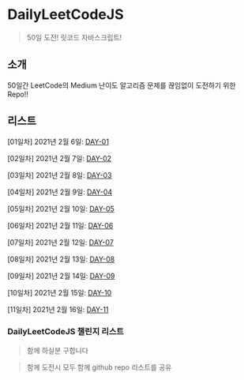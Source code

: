 # DailyLeetCodeJS

> 50일 도전! 릿코드 자바스크립트!

## 소개

50일간 LeetCode의 Medium 난이도 알고리즘 문제를 끊임없이 도전하기 위한 Repo!!

## 리스트

[01일차] 2021년 2월 6일: [DAY-01](https://www.creco-home.site/DailyLeetCodeJS/#DAY-01.md)

[02일차] 2021년 2월 7일: [DAY-02](https://www.creco-home.site/DailyLeetCodeJS/#DAY-02.md)

[03일차] 2021년 2월 8일: [DAY-03](https://www.creco-home.site/DailyLeetCodeJS/#DAY-03.md)

[04일차] 2021년 2월 9일: [DAY-04](https://www.creco-home.site/DailyLeetCodeJS/#DAY-04.md)

[05일차] 2021년 2월 10일: [DAY-05](https://www.creco-home.site/DailyLeetCodeJS/#DAY-05.md)

[06일차] 2021년 2월 11일: [DAY-06](https://www.creco-home.site/DailyLeetCodeJS/#DAY-06.md)

[07일차] 2021년 2월 12일: [DAY-07](https://www.creco-home.site/DailyLeetCodeJS/#DAY-07.md)

[08일차] 2021년 2월 13일: [DAY-08](https://www.creco-home.site/DailyLeetCodeJS/#DAY-08.md)

[09일차] 2021년 2월 14일: [DAY-09](https://www.creco-home.site/DailyLeetCodeJS/#DAY-09.md)

[10일차] 2021년 2월 15일: [DAY-10](https://www.creco-home.site/DailyLeetCodeJS/#DAY-10.md)

[11일차] 2021년 2월 16일: [DAY-11](https://www.creco-home.site/DailyLeetCodeJS/#DAY-11.md)

### DailyLeetCodeJS 챌린지 리스트

> 함께 하실분 구합니다

> 함께 도전시 모두 함께 github repo 리스트를 공유
